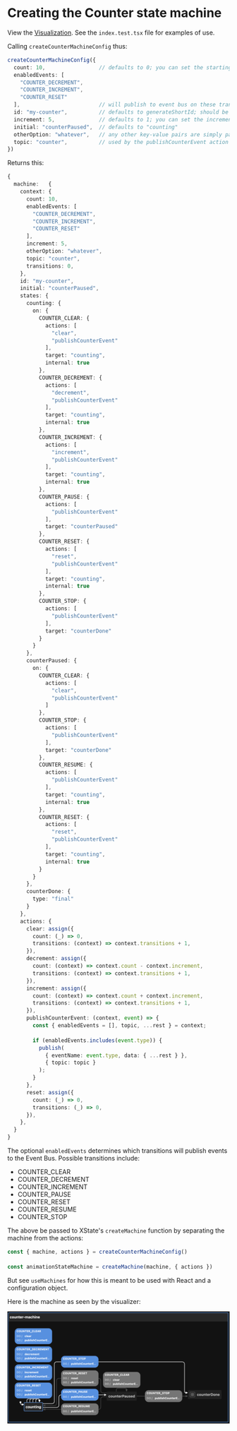 # Creating the Counter state machine

View the [Visualization](https://stately.ai/viz/b9b4330d-ad12-4e88-ac7b-9983e459b695). See the `index.test.tsx` file for examples of use.

Calling `createCounterMachineConfig` thus:

```ts
createCounterMachineConfig({
  count: 10,                 // defaults to 0; you can set the starting count
  enabledEvents: [
    "COUNTER_DECREMENT",
    "COUNTER_INCREMENT",
    "COUNTER_RESET"
  ],                         // will publish to event bus on these transitions
  id: "my-counter",          // defaults to generateShortId; should be unique
  increment: 5,              // defaults to 1; you can set the increment
  initial: "counterPaused",  // defaults to "counting"
  otherOption: "whatever",   // any other key-value pairs are simply passed to the context
  topic: "counter",          // used by the publishCounterEvent action
})
```

Returns this:

```ts
{
  machine:   {
    context: {
      count: 10,
      enabledEvents: [
        "COUNTER_DECREMENT",
        "COUNTER_INCREMENT",
        "COUNTER_RESET"
      ],
      increment: 5,
      otherOption: "whatever",
      topic: "counter",
      transitions: 0,
    },
    id: "my-counter",
    initial: "counterPaused",
    states: {
      counting: {
        on: {
          COUNTER_CLEAR: {
            actions: [
              "clear",
              "publishCounterEvent"
            ],
            target: "counting",
            internal: true
          },
          COUNTER_DECREMENT: {
            actions: [
              "decrement",
              "publishCounterEvent"
            ],
            target: "counting",
            internal: true
          },
          COUNTER_INCREMENT: {
            actions: [
              "increment",
              "publishCounterEvent"
            ],
            target: "counting",
            internal: true
          },
          COUNTER_PAUSE: {
            actions: [
              "publishCounterEvent"
            ],
            target: "counterPaused"
          },
          COUNTER_RESET: {
            actions: [
              "reset",
              "publishCounterEvent"
            ],
            target: "counting",
            internal: true
          },
          COUNTER_STOP: {
            actions: [
              "publishCounterEvent"
            ],
            target: "counterDone"
          }
        }
      },
      counterPaused: {
        on: {
          COUNTER_CLEAR: {
            actions: [
              "clear",
              "publishCounterEvent"
            ]
          },
          COUNTER_STOP: {
            actions: [
              "publishCounterEvent"
            ],
            target: "counterDone"
          },
          COUNTER_RESUME: {
            actions: [
              "publishCounterEvent"
            ],
            target: "counting",
            internal: true
          },
          COUNTER_RESET: {
            actions: [
              "reset",
              "publishCounterEvent"
            ],
            target: "counting",
            internal: true
          }
        }
      },
      counterDone: {
        type: "final"
      }
    },
    actions: {
      clear: assign({
        count: (_) => 0,
        transitions: (context) => context.transitions + 1,
      }),
      decrement: assign({
        count: (context) => context.count - context.increment,
        transitions: (context) => context.transitions + 1,
      }),
      increment: assign({
        count: (context) => context.count + context.increment,
        transitions: (context) => context.transitions + 1,
      }),
      publishCounterEvent: (context, event) => {
        const { enabledEvents = [], topic, ...rest } = context;

        if (enabledEvents.includes(event.type)) {
          publish(
            { eventName: event.type, data: { ...rest } },
            { topic: topic }
          );
        }
      },
      reset: assign({
        count: (_) => 0,
        transitions: (_) => 0,
      }),
    },
  }
}
```

The optional `enabledEvents` determines which transitions will publish events to the Event Bus. Possible transitions include:

- COUNTER_CLEAR
- COUNTER_DECREMENT
- COUNTER_INCREMENT
- COUNTER_PAUSE
- COUNTER_RESET
- COUNTER_RESUME
- COUNTER_STOP

The above be passed to XState's `createMachine` function by separating the machine from the actions:

```ts
const { machine, actions } = createCounterMachineConfig()

const animationStateMachine = createMachine(machine, { actions })
```

But see `useMachines` for how this is meant to be used with React and a configuration object.

Here is the machine as seen by the visualizer:

![Counter Machine Visualization](./counterMachine.png)
